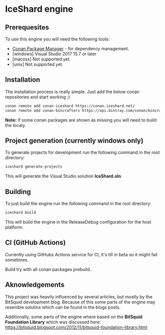 # IceShard engine

## Prerequesites 
To use this engine you will need the following tools: 
* [Conan Package Manager](https://conan.io/) - for dependency management.
* \[windows\] Visual Studio 2017 15.7 or later
* \[macosx\] Not supported yet.
* \[unix\] Not supported yet.

## Installation
The installation process is really simple. 
Just add the below conan repositories and start working ;)

```bash
conan remote add conan-iceshard https://conan.iceshard.net/
conan remote add conan-bincrafters https://api.bintray.com/conan/bincrafters/public-conan
```

**Note:** If some conan packages are shown as missing you will need to build the localy.

## Project generation (currently windows only)
To generate projects for development run the following command in the root directory:
```bash
iceshard generate-projects
```

This will generate the Visual Studio solution **IceShard.sln**.

## Building 
To just build the engine run the following command in the root directory:

```bash
iceshard build
```

This will build the engine in the ReleaseDebug configuration for the host platform.

## CI (GitHub Actions)

Currently using GitHubs Actions service for CI, it's till in beta so it might fail sometimes. 

Build try with all conan packages prebuild.

## Aknowledgements 

This project was heavily influenced by several articles, but mostly by the BitSquid development blog.
Because of this some parts of the engine may resemble solutins which can be found in the blogs posts. 

Additionally, some parts of the engine where based on the **BitSquid Foundation Library** which was discussed here: 
https://bitsquid.blogspot.com/2012/11/bitsquid-foundation-library.html

